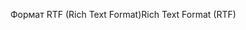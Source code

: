 <span data-ttu-id="9827e-101">Формат RTF (Rich Text Format)</span><span class="sxs-lookup"><span data-stu-id="9827e-101">Rich Text Format (RTF)</span></span>